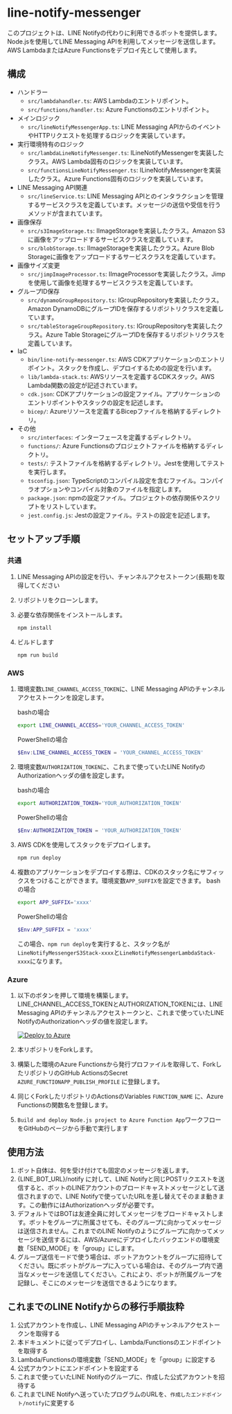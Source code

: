 # line-notify-messenger

このプロジェクトは、LINE Notifyの代わりに利用できるボットを提供します。Node.jsを使用してLINE Messaging APIを利用してメッセージを送信します。  
AWS LambdaまたはAzure Functionsをデプロイ先として使用します。  

## 構成

- ハンドラー
  - `src/lambdahandler.ts`: AWS Lambdaのエントリポイント。
  - `src/functions/handler.ts`: Azure Functionsのエントリポイント。
- メインロジック
  - `src/lineNotifyMessengerApp.ts`: LINE Messaging APIからのイベントやHTTPリクエストを処理するロジックを実装しています。
- 実行環境特有のロジック
  - `src/lambdaLineNotifyMessenger.ts`: ILineNotifyMessengerを実装したクラス。AWS Lambda固有のロジックを実装しています。
  - `src/functionsLineNotifyMessenger.ts`: ILineNotifyMessengerを実装したクラス。Azure Functions固有のロジックを実装しています。
- LINE Messaging API関連
  - `src/lineService.ts`: LINE Messaging APIとのインタラクションを管理するサービスクラスを定義しています。メッセージの送信や受信を行うメソッドが含まれています。
- 画像保存
  - `src/s3ImageStorage.ts`: IImageStorageを実装したクラス。Amazon S3に画像をアップロードするサービスクラスを定義しています。
  - `src/blobStorage.ts`: IImageStorageを実装したクラス。Azure Blob Storageに画像をアップロードするサービスクラスを定義しています。
- 画像サイズ変更
  - `src/jimpImageProcessor.ts`: IImageProcessorを実装したクラス。Jimpを使用して画像を処理するサービスクラスを定義しています。
- グループID保存
  - `src/dynamoGroupRepository.ts`: IGroupRepositoryを実装したクラス。Amazon DynamoDBにグループIDを保存するリポジトリクラスを定義しています。
  - `src/tableStorageGroupRepository.ts`: IGroupRepositoryを実装したクラス。Azure Table StorageにグループIDを保存するリポジトリクラスを定義しています。
- IaC
  - `bin/line-notify-messenger.ts`: AWS CDKアプリケーションのエントリポイント。スタックを作成し、デプロイするための設定を行います。
  - `lib/lambda-stack.ts`: AWSリソースを定義するCDKスタック。AWS Lambda関数の設定が記述されています。
  - `cdk.json`: CDKアプリケーションの設定ファイル。アプリケーションのエントリポイントやスタックの設定を記述します。
  - `bicep/`: Azureリソースを定義するBicepファイルを格納するディレクトリ。
- その他
  - `src/interfaces`: インターフェースを定義するディレクトリ。
  - `functions/`: Azure Functionsのプロジェクトファイルを格納するディレクトリ。
  - `tests/`: テストファイルを格納するディレクトリ。Jestを使用してテストを実行します。
  - `tsconfig.json`: TypeScriptのコンパイル設定を含むファイル。コンパイラオプションやコンパイル対象のファイルを指定します。
  - `package.json`: npmの設定ファイル。プロジェクトの依存関係やスクリプトをリストしています。
  - `jest.config.js`: Jestの設定ファイル。テストの設定を記述します。

## セットアップ手順

### 共通

1. LINE Messaging APIの設定を行い、チャンネルアクセストークン(長期)を取得してください
2. リポジトリをクローンします。
3. 必要な依存関係をインストールします。

   ```bash
   npm install
   ```

4. ビルドします

   ```bash
   npm run build
   ```
### AWS

1. 環境変数`LINE_CHANNEL_ACCESS_TOKEN`に、LINE Messaging APIのチャンネルアクセストークンを設定します。

   bashの場合

   ```bash
   export LINE_CHANNEL_ACCESS='YOUR_CHANNEL_ACCESS_TOKEN'
   ```

   PowerShellの場合

   ```powershell
   $Env:LINE_CHANNEL_ACCESS_TOKEN = 'YOUR_CHANNEL_ACCESS_TOKEN'
   ```

2. 環境変数`AUTHORIZATION_TOKEN`に、これまで使っていたLINE NotifyのAuthorizationヘッダの値を設定します。

   bashの場合

   ```bash
   export AUTHORIZATION_TOKEN='YOUR_AUTHORIZATION_TOKEN'
   ```

   PowerShellの場合

   ```powershell
   $Env:AUTHORIZATION_TOKEN = 'YOUR_AUTHORIZATION_TOKEN'
   ```

3. AWS CDKを使用してスタックをデプロイします。

   ```bash
   npm run deploy
   ```

4. 複数のアプリケーションをデプロイする際は、CDKのスタック名にサフィックスをつけることができます。環境変数`APP_SUFFIX`を設定できます。
   bashの場合

   ```bash
   export APP_SUFFIX='xxxx'
   ```

   PowerShellの場合

   ```powershell
   $Env:APP_SUFFIX = 'xxxx'
   ```

   この場合、`npm run deploy`を実行すると、スタック名が`LineNotifyMessengerS3Stack-xxxx`と`LineNotifyMessengerLambdaStack-xxxx`になります。

### Azure 

1. 以下のボタンを押して環境を構築します。LINE_CHANNEL_ACCESS_TOKENとAUTHORIZATION_TOKENには、LINE Messaging APIのチャンネルアクセストークンと、これまで使っていたLINE NotifyのAuthorizationヘッダの値を設定します。

   [![Deploy to Azure](https://aka.ms/deploytoazurebutton)](https://portal.azure.com/#create/Microsoft.Template/uri/https%3A%2F%2Fkenichiro-kimura.github.io%2Fline-notify-messenger%2Fazuredeploy.json)

2. 本リポジトリをForkします。

3. 構築した環境のAzure Functionsから発行プロファイルを取得して、ForkしたリポジトリのGitHub ActionsのSecret `AZURE_FUNCTIONAPP_PUBLISH_PROFILE` に登録します。

4. 同じくForkしたリポジトリのActionsのVariables `FUNCTION_NAME` に、Azure Functionsの関数名を登録します。

5. `Build and deploy Node.js project to Azure Function App`ワークフローをGitHubのページから手動で実行します

## 使用方法

1. ボット自体は、何を受け付けても固定のメッセージを返します。
2. {LINE_BOT_URL}/notify に対して、LINE Notifyと同じPOSTリクエストを送信すると、ボットのLINEアカウントのブロードキャストメッセージとして送信されますので、LINE Notifyで使っていたURLを差し替えてそのまま動きます。この動作にはAuthorizationヘッダが必要です。
3. デフォルトではBOTは友達全員に対してメッセージをブロードキャストします。ボットをグループに所属させても、そのグループに向かってメッセージは送信されません。これまでのLINE Notifyのようにグループに向かってメッセージを送信するには、AWS/Azureにデプロイしたバックエンドの環境変数「SEND_MODE」を「group」にします。
4. グループ送信モードで使う場合は、ボットアカウントをグループに招待してください。既にボットがグループに入っている場合は、そのグループ内で適当なメッセージを送信してください。これにより、ボットが所属グループを記録し、そこにのメッセージを送信できるようになります。

## これまでのLINE Notifyからの移行手順抜粋

1. 公式アカウントを作成し、LINE Messaging APIのチャンネルアクセストークンを取得する
2. 本ドキュメントに従ってデプロイし、Lambda/Functionsのエンドポイントを取得する
3. Lambda/Functionsの環境変数「SEND_MODE」を「group」に設定する
4. 公式アカウントにエンドポイントを設定する
5. これまで使っていたLINE Notifyのグループに、作成した公式アカウントを招待する
6. これまでLINE Notifyへ送っていたプログラムのURLを、`作成したエンドポイント/notify`に変更する
